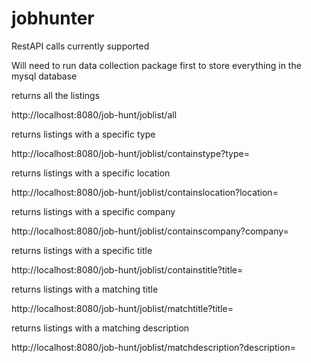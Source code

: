 # jobhunter



RestAPI calls currently supported

Will need to run data collection package first to store everything in the mysql database

returns all the listings

http://localhost:8080/job-hunt/joblist/all

returns listings with a specific type

http://localhost:8080/job-hunt/joblist/containstype?type=

returns listings with a specific location

http://localhost:8080/job-hunt/joblist/containslocation?location=

returns listings with a specific company

http://localhost:8080/job-hunt/joblist/containscompany?company=

returns listings with a specific title

http://localhost:8080/job-hunt/joblist/containstitle?title=

returns listings with a matching title

http://localhost:8080/job-hunt/joblist/matchtitle?title=

returns listings with a matching description

http://localhost:8080/job-hunt/joblist/matchdescription?description=